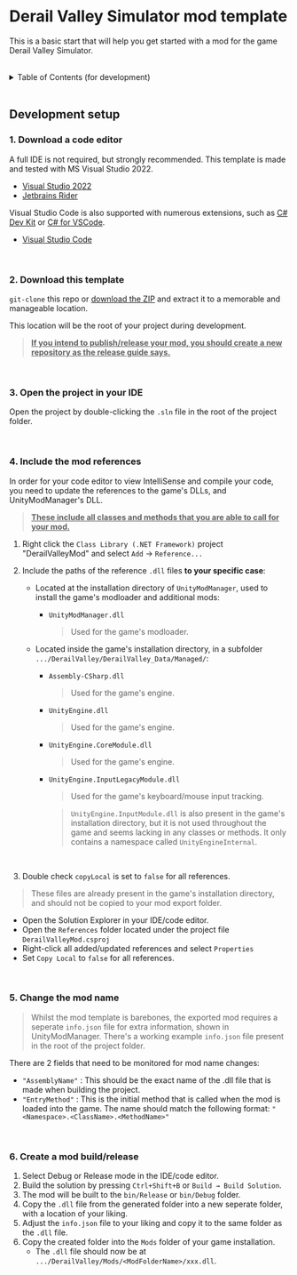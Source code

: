 # Derail Valley Simulator mod template

This is a basic start that will help you get started with a mod for the game Derail Valley Simulator.

<br>

<details>
    <summary>Table of Contents (for development)</summary>
    <ol>
        <li><a href="#1-download-a-code-editor">Download a code editor</a>
        </li>
        <li><a href="#2-download-this-template">Download this template</a>
        </li>
        <li><a href="#3-open-the-project-in-your-ide">Open the project in your IDE</a>
        </li>
        <li><a href="#4-include-the-mod-references">Include the mod references</a>
        </li>
        <li><a href="#5-change-the-mod-name">Change the mod name</a>
        </li>
        <li><a href="#6-create-a-mod-buildrelease">Create a mod build/release</a>
        </li>
    <ol>
</details>

<br>

## Development setup

### 1. Download a code editor

A full IDE is not required, but strongly recommended. This template is made and tested with MS Visual Studio 2022.
- [Visual Studio 2022](https://visualstudio.microsoft.com/vs/community/)
- [Jetbrains Rider](https://www.jetbrains.com/rider/)

Visual Studio Code is also supported with numerous extensions, such as [C# Dev Kit](https://marketplace.visualstudio.com/items?itemName=ms-dotnettools.csdevkit) or [C# for VSCode](https://marketplace.visualstudio.com/items?itemName=ms-dotnettools.csharp).
- [Visual Studio Code](https://code.visualstudio.com/)

<br>

### 2. Download this template

`git-clone` this repo or [download the ZIP](https://github.com/MikevanBreePXL/dv-simulator-UMM-mod-template/archive/refs/heads/main.zip) and extract it to a memorable and manageable location.

This location will be the root of your project during development.

> <b><u>If you intend to publish/release your mod, you should create a new repository as the release guide says.</u></b>

<br>

### 3. Open the project in your IDE

Open the project by double-clicking the `.sln` file in the root of the project folder.

<br>

### 4. Include the mod references

In order for your code editor to view IntelliSense and compile your code, you need to update the references to the game's DLLs, and UnityModManager's DLL.

> <b><u>These include all classes and methods that you are able to call for your mod.</u></b>

1. Right click the `Class Library (.NET Framework)` project "DerailValleyMod" and select `Add` → `Reference...` 

2. Include the paths of the reference `.dll` files <b>to your specific case</b>: 

    - Located at the installation directory of `UnityModManager`, used to install the game's modloader and additional mods:
        - `UnityModManager.dll`
            > Used for the game's modloader.

    - Located inside the game's installation directory, in a subfolder `.../DerailValley/DerailValley_Data/Managed/`:
        - `Assembly-CSharp.dll`
            > Used for the game's engine.
        - `UnityEngine.dll`
            > Used for the game's engine.
        - `UnityEngine.CoreModule.dll`
            > Used for the game's engine.
        - `UnityEngine.InputLegacyModule.dll`
            > Used for the game's keyboard/mouse input tracking.
            
            > `UnityEngine.InputModule.dll` is also present in the game's installation directory, but it is not used throughout the game and seems lacking in any classes or methods. It only contains a namespace called `UnityEngineInternal`.

<br>

3. Double check `copyLocal` is set to `false` for all references.

> These files are already present in the game's installation directory, and should not be copied to your mod export folder.

- Open the Solution Explorer in your IDE/code editor.
- Open the `References` folder located under the project file `DerailValleyMod.csproj`
- Right-click all added/updated references and select `Properties`
- Set `Copy Local` to `false` for all references.

<br>

### 5. Change the mod name

> Whilst the mod template is barebones, the exported mod requires a seperate `info.json` file for extra information, shown in UnityModManager. There's a working example `info.json` file present in the root of the project folder.

There are 2 fields that need to be monitored for mod name changes:

- `"AssemblyName"` :  This should be the exact name of the .dll file that is made when building the project.
- `"EntryMethod"` :  This is the initial method that is called when the mod is loaded into the game. The name should match the following format: `"<Namespace>.<ClassName>.<MethodName>"`

<br>

### 6. Create a mod build/release

1. Select Debug or Release mode in the IDE/code editor.
2. Build the solution by pressing `Ctrl+Shift+B` or `Build → Build Solution`.
3. The mod will be built to the `bin/Release` or `bin/Debug` folder.
4. Copy the `.dll` file from the generated folder into a new seperate folder, with a location of your liking.
5. Adjust the `info.json` file to your liking and copy it to the same folder as the `.dll` file.
6. Copy the created folder into the `Mods` folder of your game installation.
    - The `.dll` file should now be at `.../DerailValley/Mods/<ModFolderName>/xxx.dll`.
